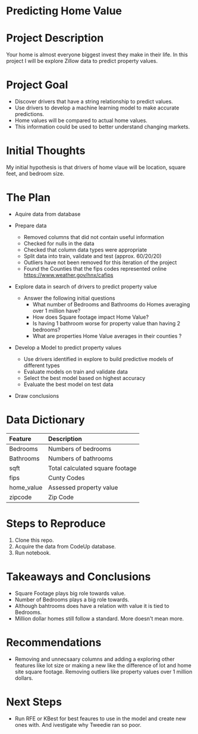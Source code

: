 # Predicting Home Value
 
# Project Description
 
Your home is almost everyone biggest invest they make in their life. In this project I will be explore Zillow data to predict property values.
 
# Project Goal
 
* Discover drivers that have a string relationship to predict values.
* Use drivers to develop a machine learning model to make accurate predictions. 
* Home values will be compared to actual home values. 
* This information could be used to better understand changing markets.
 
# Initial Thoughts
 
My initial hypothesis is that drivers of home vlaue will be location, square feet, and bedroom size.
 
# The Plan
 
* Aquire data from database
 
* Prepare data
    * Removed columns that did not contain useful information
    * Checked for nulls in the data 
    * Checked that column data types were appropriate
    * Split data into train, validate and test (approx. 60/20/20)
    * Outliers have not been removed for this iteration of the project
    * Found the Counties that the fips codes represented online https://www.weather.gov/hnx/cafips
 
* Explore data in search of drivers to predict property value
   * Answer the following initial questions
       * What number of Bedrooms and Bathrooms do Homes averaging over 1 million have?
       * How does Square footage impact Home Value?
       * Is having 1 bathroom worse for property value than having 2 bedrooms?
       * What are properties Home Value averages in their counties ?
      
* Develop a Model to predict property values
   * Use drivers identified in explore to build predictive models of different types
   * Evaluate models on train and validate data
   * Select the best model based on highest accuracy
   * Evaluate the best model on test data
 
* Draw conclusions
 
# Data Dictionary


|**Feature**|**Description**|
|:-----------|:---------------|
|Bedrooms | Numbers of bedrooms|
|Bathrooms | Numbers of bathrooms|
|sqft | Total calculated square footage|
|fips | Cunty Codes|
|home_value | Assessed property value|
|zipcode | Zip Code|


# Steps to Reproduce
1) Clone this repo.
2) Acquire the data from CodeUp database.
3) Run notebook.
 
# Takeaways and Conclusions
* Square Footage plays big role towards value.
* Number of Bedrooms plays a big role towards.
* Although bahtrooms does have a relation with value it is tied to Bedrooms.
* Million dollar homes still follow a standard. More doesn't mean more.

 
# Recommendations
* Removing and unnecsaary columns and adding a exploring other features like lot size or making a new like the difference of lot and home site square footage. Removing outliers like property values over 1 million dollars.

# Next Steps
* Run RFE or KBest for best feaures to use in the model and create new ones with. And ivestigate why Tweedie ran so poor.
